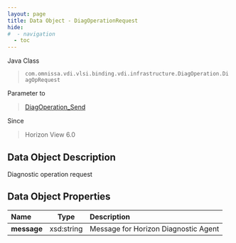 ```yaml
---
layout: page
title: Data Object - DiagOperationRequest
hide:
#  - navigation
  - toc
---
```






Java Class
> `com.omnissa.vdi.vlsi.binding.vdi.infrastructure.DiagOperation.DiagOpRequest`

Parameter to
> [DiagOperation_Send](vdi.infrastructure.DiagOperation.md#send)

Since
> Horizon View 6.0


## Data Object Description

Diagnostic operation request

## Data Object Properties

 Name | Type | Description
:---|:---:|:---
**message**|  xsd:string|  Message for Horizon Diagnostic Agent
 


 
